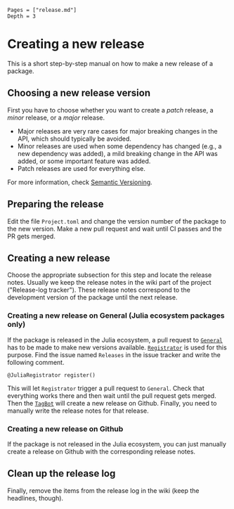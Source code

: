 ```@contents
Pages = ["release.md"]
Depth = 3
```

# Creating a new release

This is a short step-by-step manual on how to make a new release of a package.


## Choosing a new release version

First you have to choose whether you want to create a *patch* release, a *minor*
release, or a *major* release.

* Major releases are very rare cases for major breaking changes in the API,
  which should typically be avoided.
* Minor releases are used when some dependency has changed (e.g., a new
  dependency was added), a mild breaking change in the API was added, or some
  important feature was added.
* Patch releases are used for everything else.

For more information, check [Semantic Versioning](https://semver.org/).


## Preparing the release

Edit the file `Project.toml` and change the version number of the package to the
new version. Make a new pull request and wait until CI passes and the PR gets merged.


## Creating a new release

Choose the appropriate subsection for this step and locate the release notes.
Usually we keep the release notes in the wiki part of the project
("Release-log tracker").
These release notes correspond to the development version of the package until
the next release.


### Creating a new release on General (Julia ecosystem packages only)

If the package is released in the Julia ecosystem, a pull request to
[`General`](https://github.com/JuliaRegistries/General) has to be made to make
new versions available.
[`Registrator`](https://juliaregistrator.github.io/) is used for this purpose.
Find the issue named `Releases` in the issue tracker and write the following
comment.

    @JuliaRegistrator register()

This will let `Registrator` trigger a pull request to `General`.
Check that everything works there and then wait until the pull request gets
merged.
Then the [`TagBot`](https://github.com/apps/julia-tagbot) will create a new
release on Github.
Finally, you need to manually write the release notes for that release.


### Creating a new release on Github

If the package is not released in the Julia ecosystem, you can just manually
create a release on Github with the corresponding release notes.


## Clean up the release log

Finally, remove the items from the release log in the wiki (keep the headlines,
though).
